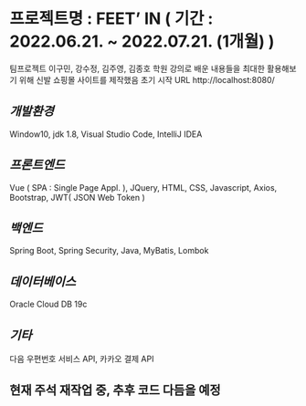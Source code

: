 # 프로젝트명 : FEET’ IN ( 기간 : 2022.06.21. ~ 2022.07.21. (1개월) )
팀프로젝트 이구민, 강수정, 김주영, 김종호
학원 강의로 배운 내용들을 최대한 활용해보기 위해 신발 쇼핑몰 사이트를 제작했음
초기 시작 URL http://localhost:8080/

## _개발환경_
Window10, jdk 1.8, Visual Studio Code, IntelliJ IDEA

## _프론트엔드_
Vue ( SPA : Single Page Appl. ), JQuery, HTML, CSS, Javascript, Axios, Bootstrap, JWT( JSON Web Token )

## _백엔드_
Spring Boot, Spring Security, Java, MyBatis, Lombok

## _데이터베이스_
Oracle Cloud DB 19c

## _기타_
다음 우편번호 서비스 API, 카카오 결제 API

## __현재 주석 재작업 중, 추후 코드 다듬을 예정__
